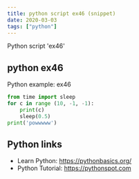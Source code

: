 ```yaml
---
title: python script ex46 (snippet)
date: 2020-03-03
tags: ["python"]
---
```

Python script 'ex46'


## python ex46

Python example: ex46

```python
from time import sleep
for c in range (10, -1, -1):
    print(c)
    sleep(0.5)
print('powwwww')

```

## Python links

- Learn Python: https://pythonbasics.org/
- Python Tutorial: https://pythonspot.com
